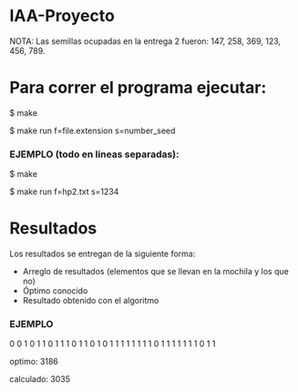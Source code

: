 ﻿# IAA-Proyecto

NOTA: Las semillas ocupadas en la entrega 2 fueron: 147, 258, 369, 123, 456, 789.

# Para correr el programa ejecutar:

$ make

$ make run f=file.extension s=number_seed
  
### EJEMPLO (todo en lineas separadas):

$ make

$ make run f=hp2.txt s=1234

# Resultados
Los resultados se entregan de la siguiente forma:
 
  - Arreglo de resultados (elementos que se llevan en la mochila y los que no)
  - Óptimo conocido
  - Resultado obtenido con el algoritmo
  
### EJEMPLO
  0 0 1 0 1 1 0 1 1 1 0 1 1 0 1 0 1 1 1 1 1 1 1 1 0 1 1 1 1 1 1 1 0 1 1
  
  optimo: 3186
  
  calculado: 3035
